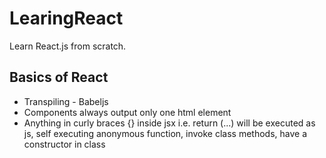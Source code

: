 # LearingReact
Learn React.js from scratch.

## Basics of React

* Transpiling  - Babeljs
* Components always output only one html element
* Anything in curly braces {} inside jsx i.e. return (...) will be executed as js, self executing anonymous function, invoke class methods, have a constructor in class